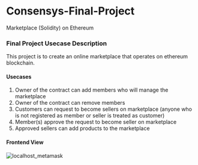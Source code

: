 # Consensys-Final-Project
Marketplace (Solidity) on Ethereum

### Final Project Usecase Description

This project is to create an online marketplace that operates on ethereum blockchain.

#### Usecases
1. Owner of the contract can add members who will manage the marketplace
2. Owner of the contract can remove members
3. Customers can request to become sellers on marketplace (anyone who is not registered as member or seller is treated as customer)
4. Member(s) approve the request to become seller on marketplace
5. Approved sellers can add products to the marketplace 

#### Frontend View
![localhost_metamask](https://user-images.githubusercontent.com/22140752/44655651-8e1a7800-aa13-11e8-9ae0-1c367843a36f.png)

